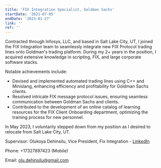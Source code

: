 ```yaml
---
title: 'FIX Integration Specialist, Goldman Sachs'
startDate: '2021-07-05'
endDate: '2023-01-27'
link: ''
ref: ''
---
```


Contracted through Infosys, LLC, and based in Salt Lake City, UT, I joined the FIX Integration team to seamlessly integrate new FIX Protocol trading lines onto Goldman's trading platform. During my 2+ years in the position, I acquired extensive knowledge in scripting, FIX, and large corporate software stacks.

Notable achievements include:

 - Devised and implemented automated trading lines using C++ and Minislang, enhancing efficiency and profitability for Goldman Sachs clients.
 - Resolved intricate FIX message protocol issues, ensuring seamless communication between Goldman Sachs and clients.
 - Contributed to the development of an online catalog of learning resources for the FIX Client Onboarding department, optimizing the training process for new personnel.

In May 2023, I voluntarily stepped down from my position as I desired to relocate from Salt Lake City, UT.

Supervisor: Olukoya Dehinsilu, Vice President, Fix Integration - [LinkedIn](https://www.linkedin.com/in/olukoya/)

Phone: +17327897423 (Mobile)

Email: olu.dehinsilu@gmail.com